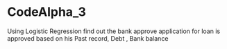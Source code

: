 # CodeAlpha_3
Using Logistic Regression find out the bank approve application for loan is approved based on his Past record, Debt , Bank balance
